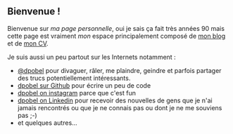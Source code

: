 ## Bienvenue&nbsp;!

Bienvenue sur *ma page personnelle*, oui je sais ça fait très années 90 mais
cette page est vraiment *mon* espace principalement composé de [mon
blog](/posts/) et de [mon CV](/page/cv-fr/).

Je suis aussi un peu partout sur les Internets notamment&nbsp;:

* [@dpobel](https://twitter.com/dpobel) pour divaguer, râler, me plaindre,
  geindre et parfois partager des trucs potentiellement intéressants.
* [dpobel sur Github](https://github.com/dpobel/) pour écrire un peu de code
* [dpobel on instagram](https://www.instagram.com/dpobel/) parce que c'est fun
* [dpobel on Linkedin](http://fr.linkedin.com/in/dpobel) pour recevoir des
  nouvelles de gens que je n'ai jamais rencontrés ou que je ne connais pas ou
  dont je ne me souviens pas ;-)
* et quelques autres…
